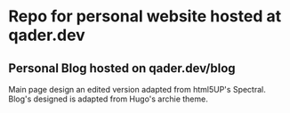 # Repo for personal website hosted at qader.dev
## Personal Blog hosted on qader.dev/blog
Main page design an edited version adapted from html5UP's Spectral. <br>
Blog's designed is adapted from Hugo's archie theme.

